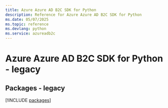 ```yaml
---
title: Azure Azure AD B2C SDK for Python
description: Reference for Azure Azure AD B2C SDK for Python
ms.date: 05/07/2025
ms.topic: reference
ms.devlang: python
ms.service: azureadb2c
---
```

# Azure Azure AD B2C SDK for Python - legacy
## Packages - legacy
[!INCLUDE [packages](azure-ad-b2c-index.md)]